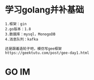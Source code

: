 # 学习golang并补基础

``` 
1.框架：gin
2.go版本：1.8
3.数据库：mysql，MonogoDB
4.消息队列：kafka
```

```
还是跟着造轮子吧，模仿写gee框架
https://geektutu.com/post/gee-day1.html
```

# GO IM